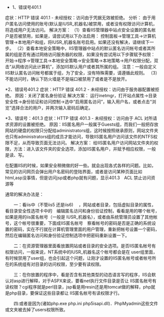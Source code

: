 * 1、错误号401.1 

症状：HTTP 错误 401.1 - 未经授权：访问由于凭据无效被拒绝。 
分析： 
由于用户匿名访问使用的账号(默认是IUSR_机器名)被禁用，或者没有权限访问计算机，将造成用户无法访问。 
解决方案： 
（1）查看IIS管理器中站点安全设置的匿名帐户是否被禁用，如果是，请尝试用以下办法启用： 
控制面板->管理工具->计算机管理->本地用户和组，将IUSR_机器名账号启用。如果还没有解决，请继续下一步。 
（2）查看本地安全策略中，IIS管理器中站点的默认匿名访问帐号或者其所属的组是否有通过网络访问服务器的权限，如果没有尝试用以下步骤赋予权限： 
开始->程序->管理工具->本地安全策略->安全策略->本地策略->用户权限分配，双击“从网络访问此计算机”，添加IIS默认用户或者其所属的组。 
注意：一般自定义 IIS默认匿名访问帐号都属于组，为了安全，没有特殊需要，请遵循此规则。 
（3）不能访问时，确认下防火墙是不是端口被禁用了或者是不是放开。

*2、错误号401.2 
症状：HTTP 错误 401.2 - 未经授权：访问由于服务器配置被拒绝。 
原因：关闭了匿名身份验证 
解决方案： 
运行inetmgr，打开站点属性->目录安全性->身份验证和访问控制->选中“启用匿名访问”，输入用户名，或者点击“浏览”选择合法的用户，并两次输入密码后确定。 

*3、错误号：401.3 
症状：HTTP 错误 401.3 - 未经授权：访问由于 ACL 对所请求资源的设置被拒绝。 
原因：IIS匿名用户一般属于Guests组，而我们一般把存放网站的硬盘的权限只分配给administrators组，这时候按照继承原则，网站文件夹也只有administrators组的成员才能访问，导致IIS匿名用户访问该文件的NTFS权限不足，从而导致页面无法访问。 
解决方案： 
给IIS匿名用户访问网站文件夹的权限，方法：进入该文件夹的安全选项，添加IIS匿名用户，并赋予相应权限，一般是读、写。 

在配置IIS的时候，如果安全稍微做的好一些。就会出现各式各样的问题。比如，常见的访问网页会弹出用户名密码的登陆界面，或者是访问某种页面比如html,asp没事情，但是访问jsp或者php就有问题，显示401.3　ACL 禁止访问资源等 

通常的解决办法是： 

　　一：看iis中（不管iis5 还是iis6)　 ，网站或者目录，包括虚拟目录的属性，看目录安全性选项卡中的　编辑匿名访问和身份验证控制，看看是用的哪个帐号，如果是用的iis匿名帐号（一般是 IUSR_机器名），或者由系统管理员设置了其他帐号，这个帐号很重要，下面成IIS匿名帐号　察看帐号的密码是否是正确的系统设置的密码，实在不行就在计算机管理里面的用户管理，重新把帐号设置一个密码，然后在编辑匿名访问和身份验证控制选项中把密码重新设置一下。 

　　二：在资源管理器里面看放置网站或者目录的安全选项。是否IIS匿名帐号有权限访问，一般来说，NT系统中的IUSR_机器名这个帐号都会是在 user组里面，有时候禁用了user组，也会引起这个问题，让刚才设置的IIS匿名帐号或者帐号所在的系统组有对目录的访问权限，至少要有读权限。 

　　三：在你放置的程序中，看是否含有其他类型的动态语言写的程序，IIS会默认对asp进行解释，对于ASPX来说，要看net执行文件目录是否让 IIS匿名帐号有读权限？cgi程序就是perl目录，jsp看是用resin还是用tomcat做的解释，php就是php目录，要保证这些目录都让 IIS匿名帐号有读权限才行。 

　　四:或者是因为(诸如php.exe php.ini php5isapi.dll)．PhpMyadmin这些文件或文夹被去掉了users权限所致。
